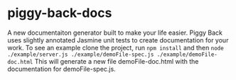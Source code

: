# piggy-back-docs
A new documentaiton generator built to make your life easier. Piggy Back uses slightly annotated Jasmine unit tests to create documentation for your work.
To see an example clone the project, run `npm install` and then `node ./example/server.js ./example/demoFile-spec.js ./example/demoFile-doc.html`
This will generate a new file demoFile-doc.html with the documentation for demoFile-spec.js.
